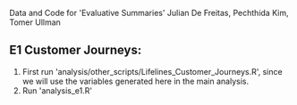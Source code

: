 Data and Code for 'Evaluative Summaries'
Julian De Freitas, Pechthida Kim, Tomer Ullman

## E1 Customer Journeys:
1. First run 'analysis/other_scripts/Lifelines_Customer_Journeys.R', since we will use the variables generated here in the main analysis.
2. Run 'analysis_e1.R'